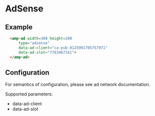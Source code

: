 <!---
Copyright 2015 The AMP HTML Authors. All Rights Reserved.

Licensed under the Apache License, Version 2.0 (the "License");
you may not use this file except in compliance with the License.
You may obtain a copy of the License at

      http://www.apache.org/licenses/LICENSE-2.0

Unless required by applicable law or agreed to in writing, software
distributed under the License is distributed on an "AS-IS" BASIS,
WITHOUT WARRANTIES OR CONDITIONS OF ANY KIND, either express or implied.
See the License for the specific language governing permissions and
limitations under the License.
-->

# AdSense

## Example

```html
  <amp-ad width=300 height=200
      type="adsense"
      data-ad-client="ca-pub-8125901705757971"
      data-ad-slot="7783467241">
  </amp-ad>
```

## Configuration

For semantics of configuration, please see ad network documentation.

Supported parameters:

- data-ad-client
- data-ad-slot
